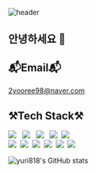 ![header](https://capsule-render.vercel.app/api?type=waving&color=auto&height=300&section=header&text=YuriLee&fontSize=70)

## 안녕하세요 👋

## 📬Email📬
2yooree98@naver.com

## ⚒️Tech Stack⚒️
<img src="https://img.shields.io/badge/Java-007396?style=for-the-badge&logo=Java&logoColor=white"> &nbsp;
<img src="https://img.shields.io/badge/Spring-6DB33F?style=for-the-badge&logo=Spring&logoColor=white"> &nbsp;
<img src="https://img.shields.io/badge/Maven-C71A36?style=for-the-badge&logo=ApacheMaven&logoColor=black"> &nbsp;
<img src="https://img.shields.io/badge/Apache%20Tomcat-F8DC75?style=for-the-badge&logo=ApacheTomcat&logoColor=black">&nbsp;
<img src="https://img.shields.io/badge/Oracle-F80000?style=for-the-badge&logo=Oracle&logoColor=white">&nbsp;
<br/>
<img src="https://img.shields.io/badge/HTML-E34F26?style=for-the-badge&logo=HTML5&logoColor=white">&nbsp;
<img src="https://img.shields.io/badge/CSS-1572B6?style=for-the-badge&logo=CSS3&logoColor=white">&nbsp;
<img src="https://img.shields.io/badge/JavaScript-F7DF1E?style=for-the-badge&logo=JavaScript&logoColor=black">&nbsp;
<img src="https://img.shields.io/badge/Firebase-FFCA28?style=for-the-badge&logo=Firebase&logoColor=black">&nbsp;
<img src="https://img.shields.io/badge/Git-F05032?style=for-the-badge&logo=Git&logoColor=white">&nbsp;
<img src="https://img.shields.io/badge/Bootstrap-7952B3?style=for-the-badge&logo=Bootstrap&logoColor=white">&nbsp;



<!--
**yuri818/yuri818** is a ✨ _special_ ✨ repository because its `README.md` (this file) appears on your GitHub profile.

Here are some ideas to get you started:

- 🔭 I’m currently working on ...
- 🌱 I’m currently learning ...
- 👯 I’m looking to collaborate on ...
- 🤔 I’m looking for help with ...
- 💬 Ask me about ...
- 📫 How to reach me: ...
- 😄 Pronouns: ...
- ⚡ Fun fact: ...
-->
![yuri818's GitHub stats](https://github-readme-stats.vercel.app/api?username=yuri818&theme=omni&show_icons=true)
